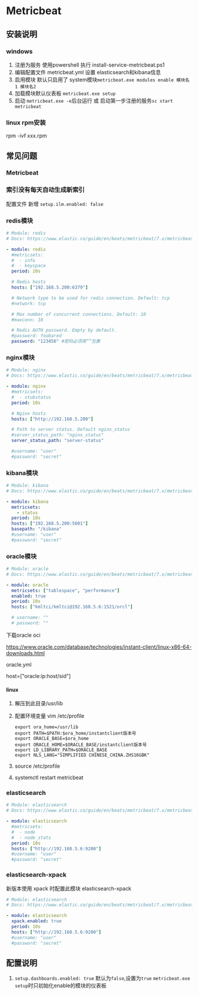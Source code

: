# Metricbeat

## 安装说明

### windows

1. 注册为服务 使用powershell 执行 install-service-metricbeat.ps1
2. 编辑配置文件 metricbeat.yml 设置 elasticsearch和kibana信息
3. 启用模块 默认只启用了 system模块`metricbeat.exe modules enable 模块名1 模块名2` 
4. 加载模块默认仪表板 `metricbeat.exe setup`
5. 启动 `metricbeat.exe -e`后台运行 或 启动第一步注册的服务`sc start metricbeat`

### linux rpm安装

rpm -ivf xxx.rpm

## 常见问题

### Metricbeat

### 索引没有每天自动生成新索引

配置文件 新增 `setup.ilm.enabled: false`

### redis模块

```yml
# Module: redis
# Docs: https://www.elastic.co/guide/en/beats/metricbeat/7.x/metricbeat-module-redis.html

- module: redis
  #metricsets:
  #  - info
  #  - keyspace
  period: 10s

  # Redis hosts
  hosts: ["192.168.5.200:6379"]

  # Network type to be used for redis connection. Default: tcp
  #network: tcp

  # Max number of concurrent connections. Default: 10
  #maxconn: 10

  # Redis AUTH password. Empty by default.
  #password: foobared
  password: "123456" #密码必须用“”包裹
```



### nginx模块

```yml
# Module: nginx
# Docs: https://www.elastic.co/guide/en/beats/metricbeat/7.x/metricbeat-module-nginx.html

- module: nginx
  #metricsets:
  #  - stubstatus
  period: 10s

  # Nginx hosts
  hosts: ["http://192.168.5.200"]

  # Path to server status. Default nginx_status
  #server_status_path: "nginx_status"
  server_status_path: "server-status"

  #username: "user"
  #password: "secret"
```



### kibana模块

```yml
# Module: kibana
# Docs: https://www.elastic.co/guide/en/beats/metricbeat/7.x/metricbeat-module-kibana.html

- module: kibana
  metricsets:
    - status
  period: 10s
  hosts: ["192.168.5.200:5601"]
  basepath: "/kibana"
  #username: "user"
  #password: "secret"
```



### oracle模块

```yml
# Module: oracle
# Docs: https://www.elastic.co/guide/en/beats/metricbeat/7.x/metricbeat-module-oracle.html

- module: oracle
  metricsets: ["tablespace", "performance"]
  enabled: true
  period: 10s
  hosts: ["kmltci/kmltci@192.168.5.6:1521/orcl"]

  # username: ""
  # password: ""
```

下载oracle oci

https://www.oracle.com/database/technologies/instant-client/linux-x86-64-downloads.html

oracle.yml

host=["oracle:ip:host/sid"]

#### linux

1. 解压到此目录/usr/lib

2. 配置环境变量 vim /etc/profile

   ```shell
   export ora_home=/usr/lib
   export PATH=$PATH:$ora_home/instantclient版本号
   export ORACLE_BASE=$ora_home
   export ORACLE_HOME=$ORACLE_BASE/instantclient版本号
   export LD_LIBRARY_PATH=$ORACLE_BASE
   export NLS_LANG="SIMPLIFIED CHINESE_CHINA.ZHS16GBK"
   ```

3. source /etc/profile

4. systemctl restart metricbeat

### elasticsearch

```yml
# Module: elasticsearch
# Docs: https://www.elastic.co/guide/en/beats/metricbeat/7.x/metricbeat-module-elasticsearch.html

- module: elasticsearch
  #metricsets:
  #  - node
  #  - node_stats
  period: 10s
  hosts: ["http://192.168.5.6:9200"]
  #username: "user"
  #password: "secret"
```

### elasticsearch-xpack

新版本使用 xpack 时配置此模块 elasticsearch-xpack

```yml
# Module: elasticsearch
# Docs: https://www.elastic.co/guide/en/beats/metricbeat/7.x/metricbeat-module-elasticsearch.html

- module: elasticsearch
  xpack.enabled: true
  period: 10s
  hosts: ["http://192.168.5.6:9200"]
  #username: "user"
  #password: "secret"
```



## 配置说明

1. `setup.dashboards.enabled: true` 默认为`false`,设置为`true`  `metricbeat.exe setup`时只初始化enable的模块的仪表板

